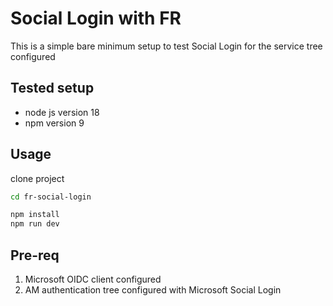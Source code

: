 # Social Login with FR
  This is a simple bare minimum setup to test Social Login for the service tree configured

## Tested setup
- node js version 18
- npm version 9

## Usage

clone project
```sh
cd fr-social-login

npm install
npm run dev
```

## Pre-req
1. Microsoft OIDC client configured
2. AM authentication tree configured with Microsoft Social Login